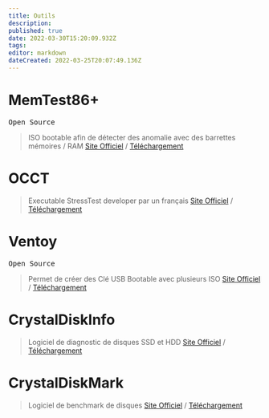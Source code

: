 ```yaml
---
title: Outils
description: 
published: true
date: 2022-03-30T15:20:09.932Z
tags: 
editor: markdown
dateCreated: 2022-03-25T20:07:49.136Z
---
```


# MemTest86+
<kbd>Open Source</kbd>
> ISO bootable afin de détecter des anomalie avec des barrettes mémoires / RAM
[Site Officiel](https://www.memtest.org) / [Téléchargement](https://www.memtest.org/#downiso)

# OCCT
> Executable StressTest developer par un français
[Site Officiel](https://www.ocbase.com) / [Téléchargement](https://www.ocbase.com/download)

# Ventoy
<kbd>Open Source</kbd>

> Permet de créer des Clé USB Bootable avec plusieurs ISO
[Site Officiel](https://ventoy.net/en/) / [Téléchargement](https://ventoy.net/en/download.html)

# CrystalDiskInfo
> Logiciel de diagnostic de disques SSD et HDD
[Site Officiel](https://crystalmark.info) / [Téléchargement](https://crystalmark.info/en/download/)

# CrystalDiskMark
> Logiciel de benchmark de disques
[Site Officiel](https://crystalmark.info) / [Téléchargement](https://crystalmark.info/en/download/)